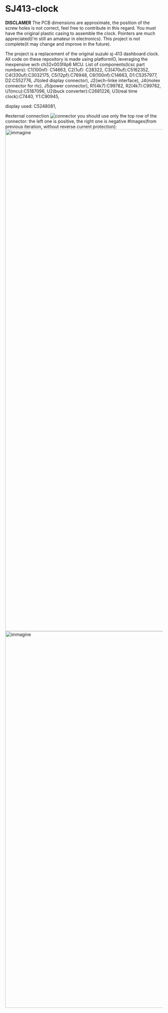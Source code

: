# SJ413-clock
**DISCLAMER** 
The PCB dimensions are approximate, the position of the screw holes is not correct, feel free to contribute in this regard.
You must have the original plastic casing to assemble the clock.
Pointers are much appreciated(i'm still an amateur in electronics).
This project is not complete(it may change and improve in the future).

The project is a replacement of the original suzuki sj-413 dashboard clock. All code on these repository is made using platformIO, leveraging the inexpensive wch ch32v003f4p6 MCU.
List of components(lcsc part numbers):
C1(100nf): C14663, 
C2(1uf): C28322, 
C3(470uf):C5162352, 
C4(330uf):C3032175, 
C5(12pf):C76948, 
C6(100nf):C14663, 
D1:C5357977, 
D2:C552776, 
J1(oled display connector), 
J2(wch-linke interface), 
J4(molex connector for rtc), 
J5(power connector), 
R1(4k7):C99782, 
R2(4k7):C99782, 
U1(mcu):C5187096, 
U2(buck converter):C2681226, 
U3(real time clock):C7440, 
Y1:C90945, 

display used: C5248081, 

#external connection
![connector](https://github.com/user-attachments/assets/f634ac46-edff-462f-b546-d8d522e51234)
you should use only the top row of the connector: the left one is positive, the right one is negative
#Images(from previous iteration, without reverse current protection):
<img width="1200" height="1599" alt="immagine" src="https://github.com/user-attachments/assets/d58e53ff-826d-4cfd-9c15-e057bd8b9c3c" />
<img width="1599" height="1200" alt="immagine" src="https://github.com/user-attachments/assets/8dba869d-be28-4118-909e-52b747826991" />

